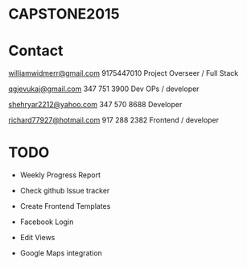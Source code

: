 # CAPSTONE2015

# Contact

  williamwidmerr@gmail.com 9175447010  Project Overseer / Full Stack

  qgjevukaj@gmail.com 347 751 3900 Dev OPs / developer
  
  shehryar2212@yahoo.com  347 570 8688 Developer
  
  richard77927@hotmail.com 917 288 2382 Frontend / developer

# TODO

- Weekly Progress Report

- Check github Issue tracker

- Create Frontend Templates

- Facebook Login

- Edit Views

- Google Maps integration

